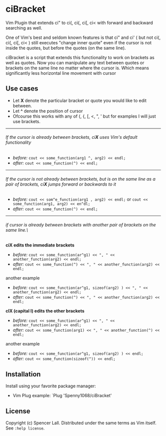# ciBracket
Vim Plugin that extends ci" to ci(, ci{, ci[, ci< with forward and backward searching as well.

One of Vim's best and seldom known features is that ci" and ci' ( but not ci(, ci{, ci[, ci< ) still executes "change inner quote" even if the cursor is not inside the quotes, but before the quotes (on the same line).

ciBracket is a script that extends this functionality to work on brackets as well as quotes. Now you can manipulate any text between quotes or brackets on the same line no matter where the cursor is. Which means significantly less horizontal line movement with cursor

## Use cases
* Let **X** denote the particular bracket or quote you would like to edit between.
* Let **^** denote the position of cursor
* Ofcourse this works with any of (, {, [, <, ", ' but for examples I will just use brackets.

----------------------------------------------------------------------------------------------------------------------------------------------

###### If the cursor is already between brackets, ci**X** uses Vim's default functionality
* *before:*     `cout << some_function(arg1 ^, arg2) << endl;`
* *after:*      `cout << some_function(^) << endl;`

----------------------------------------------------------------------------------------------------------------------------------------------

###### If the cursor is not already between brackets, but is on the same line as a pair of brackets, ci**X** jumps forward or backwards to it 
* *before:*     `cout << som^e_function(arg1 , arg2) << endl;` or  `cout << some_function(arg1, arg2) << en^dl;`
* *after:*      `cout << some_function(^) << endl;`

----------------------------------------------------------------------------------------------------------------------------------------------

###### if cursor is already between brackets with another pair of brackets on the same line.\
__ci**X** edits the immediate brackets__
* *before:*     `cout << some_function(ar^g1) << ", " << another_function(arg2) << endl;`
* *after:*      `cout << some_function(^) << ", " << another_function(arg2) << endl;`

another example
* *before:*     `cout << some_function(ar^g1, sizeof(arg2) ) << ", " << another_function(arg2) << endl;`
* *after:*      `cout << some_function(^) << ", " << another_function(arg2) << endl;`

__cI**X** (capital I) edits the other brackets__
* *before:*     `cout << some_function(ar^g1) << ", " << another_function(arg2) << endl;`
* *after:*      `cout << some_function(arg1) << ", " << another_function(^) << endl;`

another example
* *before:*     `cout << some_function(ar^g1, sizeof(arg2) ) << endl;`
* *after:*      `cout << some_function(sizeof(^)) << endl;`


## Installation
Install using your favorite package manager:
* Vim Plug example: `Plug 'Spenny1068/ciBracket'

## License
Copyright (c) Spencer Lall.  Distributed under the same terms as Vim itself.
See `:help license`.
